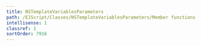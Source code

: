 ```yaml
---
title: NSTemplateVariablesParameters
path: /EJScript/Classes/NSTemplateVariablesParameters/Member functions
intellisense: 1
classref: 1
sortOrder: 7916
---
```





